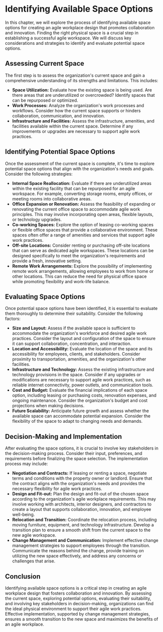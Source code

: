 Identifying Available Space Options
============================================

In this chapter, we will explore the process of identifying available space options for creating an agile workplace design that promotes collaboration and innovation. Finding the right physical space is a crucial step in establishing a successful agile workspace. We will discuss key considerations and strategies to identify and evaluate potential space options.

**Assessing Current Space**
---------------------------

The first step is to assess the organization's current space and gain a comprehensive understanding of its strengths and limitations. This includes:

* **Space Utilization:** Evaluate how the existing space is being used. Are there areas that are underutilized or overcrowded? Identify spaces that can be repurposed or optimized.
* **Work Processes:** Analyze the organization's work processes and workflows. Consider how the current space supports or hinders collaboration, communication, and innovation.
* **Infrastructure and Facilities:** Assess the infrastructure, amenities, and facilities available within the current space. Determine if any improvements or upgrades are necessary to support agile work practices.

**Identifying Potential Space Options**
---------------------------------------

Once the assessment of the current space is complete, it's time to explore potential space options that align with the organization's needs and goals. Consider the following strategies:

* **Internal Space Reallocation:** Evaluate if there are underutilized areas within the existing facility that can be repurposed for an agile workspace. For example, converting storage rooms, empty offices, or meeting rooms into collaborative areas.
* **Office Expansion or Renovation:** Assess the feasibility of expanding or renovating the current office space to accommodate agile work principles. This may involve incorporating open areas, flexible layouts, or technology upgrades.
* **Co-working Spaces:** Explore the option of leasing co-working spaces or flexible office spaces that provide a collaborative environment. These spaces often offer a range of amenities and services that support agile work practices.
* **Off-site Locations:** Consider renting or purchasing off-site locations that can serve as dedicated agile workspaces. These locations can be designed specifically to meet the organization's requirements and provide a fresh, innovative setting.
* **Remote Work Arrangements:** Explore the possibility of implementing remote work arrangements, allowing employees to work from home or other locations. This can reduce the need for physical office space while promoting flexibility and work-life balance.

**Evaluating Space Options**
----------------------------

Once potential space options have been identified, it is essential to evaluate them thoroughly to determine their suitability. Consider the following factors:

* **Size and Layout:** Assess if the available space is sufficient to accommodate the organization's workforce and desired agile work practices. Consider the layout and configuration of the space to ensure it can support collaboration, concentration, and interaction.
* **Location and Accessibility:** Evaluate the location of the space and its accessibility for employees, clients, and stakeholders. Consider proximity to transportation, amenities, and the organization's other facilities.
* **Infrastructure and Technology:** Assess the existing infrastructure and technology provisions in the space. Consider if any upgrades or modifications are necessary to support agile work practices, such as reliable internet connectivity, power outlets, and communication tools.
* **Cost and Budget:** Evaluate the financial implications of each space option, including leasing or purchasing costs, renovation expenses, and ongoing maintenance. Consider the organization's budget and cost projections when making decisions.
* **Future Scalability:** Anticipate future growth and assess whether the available space can accommodate potential expansion. Consider the flexibility of the space to adapt to changing needs and demands.

**Decision-Making and Implementation**
--------------------------------------

After evaluating the space options, it is crucial to involve key stakeholders in the decision-making process. Consider their input, preferences, and requirements before finalizing the space selection. The implementation process may include:

* **Negotiation and Contracts:** If leasing or renting a space, negotiate terms and conditions with the property owner or landlord. Ensure that the contract aligns with the organization's needs and provides the necessary flexibility for agile work practices.
* **Design and Fit-out:** Plan the design and fit-out of the chosen space according to the organization's agile workplace requirements. This may involve working with architects, interior designers, and contractors to create a layout that supports collaboration, innovation, and employee well-being.
* **Relocation and Transition:** Coordinate the relocation process, including moving furniture, equipment, and technology infrastructure. Develop a transition plan to ensure a smooth shift from the current space to the new agile workspace.
* **Change Management and Communication:** Implement effective change management strategies to support employees through the transition. Communicate the reasons behind the change, provide training on utilizing the new space effectively, and address any concerns or challenges that arise.

**Conclusion**
--------------

Identifying available space options is a critical step in creating an agile workplace design that fosters collaboration and innovation. By assessing the current space, exploring potential options, evaluating their suitability, and involving key stakeholders in decision-making, organizations can find the ideal physical environment to support their agile work practices. Effective implementation, supported by change management strategies, ensures a smooth transition to the new space and maximizes the benefits of an agile workplace.
